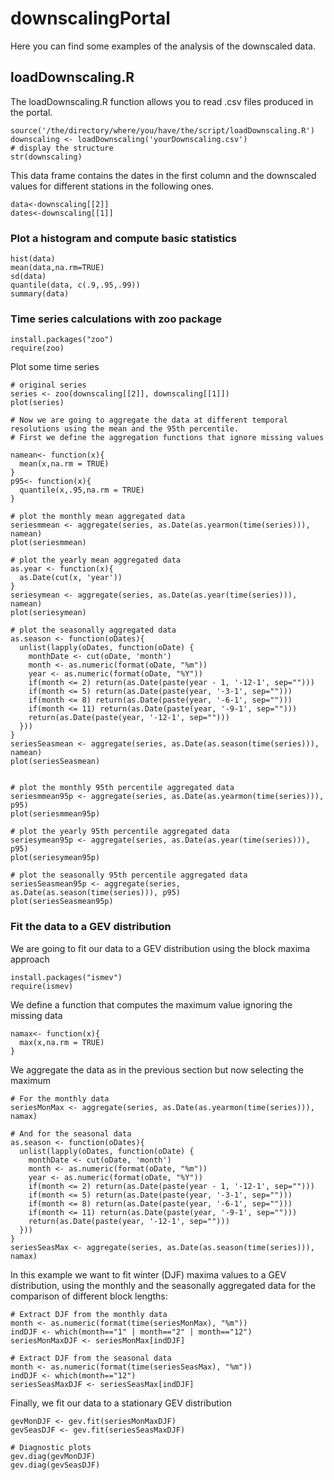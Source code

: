 downscalingPortal
=================

Here you can find some examples of the analysis of the downscaled data.

## loadDownscaling.R ##


The loadDownscaling.R function allows you to read .csv files produced in the portal.

```
source('/the/directory/where/you/have/the/script/loadDownscaling.R')
downscaling <- loadDownscaling('yourDownscaling.csv')
# display the structure
str(downscaling)
```

This data frame contains the dates in the first column and the downscaled values for different stations in the following ones.

```
data<-downscaling[[2]]
dates<-downscaling[[1]]
```

### Plot a histogram and compute basic statistics ###

```
hist(data)
mean(data,na.rm=TRUE)
sd(data)
quantile(data, c(.9,.95,.99))
summary(data)
```

### Time series calculations with zoo package ###

```
install.packages("zoo")
require(zoo)
```

Plot some time series

```
# original series
series <- zoo(downscaling[[2]], downscaling[[1]])
plot(series)

# Now we are going to aggregate the data at different temporal resolutions using the mean and the 95th percentile.
# First we define the aggregation functions that ignore missing values

namean<- function(x){
  mean(x,na.rm = TRUE)
}
p95<- function(x){
  quantile(x,.95,na.rm = TRUE)
}

# plot the monthly mean aggregated data
seriesmmean <- aggregate(series, as.Date(as.yearmon(time(series))), namean)
plot(seriesmmean)

# plot the yearly mean aggregated data
as.year <- function(x){
  as.Date(cut(x, 'year'))
}
seriesymean <- aggregate(series, as.Date(as.year(time(series))), namean)
plot(seriesymean)

# plot the seasonally aggregated data
as.season <- function(oDates){
  unlist(lapply(oDates, function(oDate) {
    monthDate <- cut(oDate, 'month')
    month <- as.numeric(format(oDate, "%m"))
    year <- as.numeric(format(oDate, "%Y"))
    if(month <= 2) return(as.Date(paste(year - 1, '-12-1', sep="")))
    if(month <= 5) return(as.Date(paste(year, '-3-1', sep="")))
    if(month <= 8) return(as.Date(paste(year, '-6-1', sep="")))
    if(month <= 11) return(as.Date(paste(year, '-9-1', sep="")))
    return(as.Date(paste(year, '-12-1', sep="")))
  }))
}
seriesSeasmean <- aggregate(series, as.Date(as.season(time(series))), namean)
plot(seriesSeasmean)


# plot the monthly 95th percentile aggregated data
seriesmmean95p <- aggregate(series, as.Date(as.yearmon(time(series))), p95)
plot(seriesmmean95p)

# plot the yearly 95th percentile aggregated data
seriesymean95p <- aggregate(series, as.Date(as.year(time(series))), p95)
plot(seriesymean95p)

# plot the seasonally 95th percentile aggregated data
seriesSeasmean95p <- aggregate(series, as.Date(as.season(time(series))), p95)
plot(seriesSeasmean95p)

```


### Fit the data to a GEV distribution ###

We are going to fit our data to a GEV distribution using the block maxima approach

```
install.packages("ismev")
require(ismev)
```

We define a function that computes the maximum value ignoring the missing data

```
namax<- function(x){
  max(x,na.rm = TRUE)
}
```

We aggregate the data as in the previous section but now selecting the maximum

```
# For the monthly data
seriesMonMax <- aggregate(series, as.Date(as.yearmon(time(series))), namax)

# And for the seasonal data
as.season <- function(oDates){
  unlist(lapply(oDates, function(oDate) {
    monthDate <- cut(oDate, 'month')
    month <- as.numeric(format(oDate, "%m"))
    year <- as.numeric(format(oDate, "%Y"))
    if(month <= 2) return(as.Date(paste(year - 1, '-12-1', sep="")))
    if(month <= 5) return(as.Date(paste(year, '-3-1', sep="")))
    if(month <= 8) return(as.Date(paste(year, '-6-1', sep="")))
    if(month <= 11) return(as.Date(paste(year, '-9-1', sep="")))
    return(as.Date(paste(year, '-12-1', sep="")))
  }))
}
seriesSeasMax <- aggregate(series, as.Date(as.season(time(series))), namax)
```

In this example we want to fit winter (DJF) maxima values to a GEV distribution, 
using the monthly and the seasonally aggregated data for the comparison of 
different block lengths:

```
# Extract DJF from the monthly data
month <- as.numeric(format(time(seriesMonMax), "%m"))
indDJF <- which(month=="1" | month=="2" | month=="12")
seriesMonMaxDJF <- seriesMonMax[indDJF]

# Extract DJF from the seasonal data
month <- as.numeric(format(time(seriesSeasMax), "%m"))
indDJF <- which(month=="12")
seriesSeasMaxDJF <- seriesSeasMax[indDJF]
```

Finally, we fit our data to a stationary GEV distribution

```
gevMonDJF <- gev.fit(seriesMonMaxDJF)
gevSeasDJF <- gev.fit(seriesSeasMaxDJF)

# Diagnostic plots
gev.diag(gevMonDJF)
gev.diag(gevSeasDJF)
```



